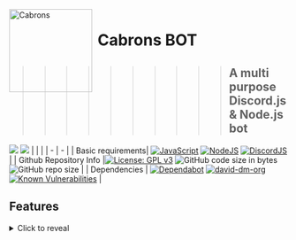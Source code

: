<img width="150" align="left" style="float: left; margin: 0 10px 0 0;" alt="Cabrons" src="https://cdn.discordapp.com/icons/709454367484412075/56991584c57462b16f726681e634cedd.png">

# Cabrons BOT
>>>>>>>>>> ## A multi purpose Discord.js & Node.js bot



<img src="https://img.shields.io/badge/Latest%20Version-v5.2.0-7289da?style=for-the-badge"> <a href="https://discord.gg/WWXqFpy"><img src="https://img.shields.io/badge/CabronsBOT-7289da?style=for-the-badge"></a>
|  |  | 
| - | - |
| Basic requirements| [![JavaScript](https://img.shields.io/badge/language-javascript-F7DF1E.svg?logo=JavaScript)](https://www.javascript.com) [![NodeJS](https://img.shields.io/badge/Node.js-12.13.0-339933.svg?logo=Node.js)](https://nodejs.org) [![DiscordJS](https://img.shields.io/badge/Discord.js-v12.2.0-7289DA.svg?logo=Discord)](https://discord.js.org) |
| Github Repository Info |[![License: GPL v3](https://img.shields.io/badge/License-GPLv3-blue.svg?logo=github)](https://www.gnu.org/licenses/gpl-3.0) ![GitHub code size in bytes](https://img.shields.io/github/languages/code-size/MirayXS/SplatNET.svg?logo=Github&style=popout&logoColor=white) ![GitHub repo size](https://img.shields.io/github/repo-size/MirayXS/SplatNET?logo=github) |
| Dependencies | [![Dependabot](https://api.dependabot.com/badges/status?host=github&repo=MirayXS/SplatNET)](https://dependabot.com)  [![david-dm-org](https://img.shields.io/david/Asgarrrrr/Luna?color=4F36EC&style=flat-square)](https://david-dm.org/MirayXS/SplatNET) [![Known Vulnerabilities](https://snyk.io/test/github/MirayXS/SplatNET/badge.svg?targetFile=package.json)](https://snyk.io/test/github/MirayXS/SplatNET?targetFile=package.json) |


## Features
<details>
<summary>Click to reveal</summary>

<br>

- Cabrons Live Covid-19 Stats
  - Commands
      - /coronapt
        - Display the current status of covid-19 for Portugal
      - /coronabr
        - Display the current status of covid-19 for Brazil
